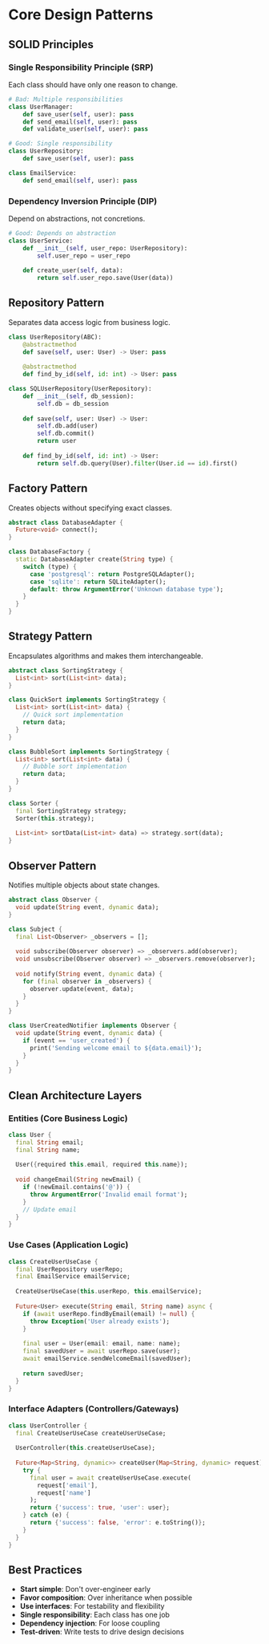 # Core Design Patterns

## SOLID Principles

### Single Responsibility Principle (SRP)
Each class should have only one reason to change.

```python
# Bad: Multiple responsibilities
class UserManager:
    def save_user(self, user): pass
    def send_email(self, user): pass
    def validate_user(self, user): pass

# Good: Single responsibility
class UserRepository:
    def save_user(self, user): pass

class EmailService:
    def send_email(self, user): pass
```

### Dependency Inversion Principle (DIP)
Depend on abstractions, not concretions.

```python
# Good: Depends on abstraction
class UserService:
    def __init__(self, user_repo: UserRepository):
        self.user_repo = user_repo
    
    def create_user(self, data):
        return self.user_repo.save(User(data))
```

## Repository Pattern
Separates data access logic from business logic.

```python
class UserRepository(ABC):
    @abstractmethod
    def save(self, user: User) -> User: pass
    
    @abstractmethod
    def find_by_id(self, id: int) -> User: pass

class SQLUserRepository(UserRepository):
    def __init__(self, db_session):
        self.db = db_session
    
    def save(self, user: User) -> User:
        self.db.add(user)
        self.db.commit()
        return user
    
    def find_by_id(self, id: int) -> User:
        return self.db.query(User).filter(User.id == id).first()
```

## Factory Pattern
Creates objects without specifying exact classes.

```dart
abstract class DatabaseAdapter {
  Future<void> connect();
}

class DatabaseFactory {
  static DatabaseAdapter create(String type) {
    switch (type) {
      case 'postgresql': return PostgreSQLAdapter();
      case 'sqlite': return SQLiteAdapter();
      default: throw ArgumentError('Unknown database type');
    }
  }
}
```

## Strategy Pattern
Encapsulates algorithms and makes them interchangeable.

```dart
abstract class SortingStrategy {
  List<int> sort(List<int> data);
}

class QuickSort implements SortingStrategy {
  List<int> sort(List<int> data) {
    // Quick sort implementation
    return data;
  }
}

class BubbleSort implements SortingStrategy {
  List<int> sort(List<int> data) {
    // Bubble sort implementation
    return data;
  }
}

class Sorter {
  final SortingStrategy strategy;
  Sorter(this.strategy);
  
  List<int> sortData(List<int> data) => strategy.sort(data);
}
```

## Observer Pattern
Notifies multiple objects about state changes.

```dart
abstract class Observer {
  void update(String event, dynamic data);
}

class Subject {
  final List<Observer> _observers = [];
  
  void subscribe(Observer observer) => _observers.add(observer);
  void unsubscribe(Observer observer) => _observers.remove(observer);
  
  void notify(String event, dynamic data) {
    for (final observer in _observers) {
      observer.update(event, data);
    }
  }
}

class UserCreatedNotifier implements Observer {
  void update(String event, dynamic data) {
    if (event == 'user_created') {
      print('Sending welcome email to ${data.email}');
    }
  }
}
```

## Clean Architecture Layers

### Entities (Core Business Logic)
```dart
class User {
  final String email;
  final String name;
  
  User({required this.email, required this.name});
  
  void changeEmail(String newEmail) {
    if (!newEmail.contains('@')) {
      throw ArgumentError('Invalid email format');
    }
    // Update email
  }
}
```

### Use Cases (Application Logic)
```dart
class CreateUserUseCase {
  final UserRepository userRepo;
  final EmailService emailService;
  
  CreateUserUseCase(this.userRepo, this.emailService);
  
  Future<User> execute(String email, String name) async {
    if (await userRepo.findByEmail(email) != null) {
      throw Exception('User already exists');
    }
    
    final user = User(email: email, name: name);
    final savedUser = await userRepo.save(user);
    await emailService.sendWelcomeEmail(savedUser);
    
    return savedUser;
  }
}
```

### Interface Adapters (Controllers/Gateways)
```dart
class UserController {
  final CreateUserUseCase createUserUseCase;
  
  UserController(this.createUserUseCase);
  
  Future<Map<String, dynamic>> createUser(Map<String, dynamic> request) async {
    try {
      final user = await createUserUseCase.execute(
        request['email'], 
        request['name']
      );
      return {'success': true, 'user': user};
    } catch (e) {
      return {'success': false, 'error': e.toString()};
    }
  }
}
```

## Best Practices
- **Start simple**: Don't over-engineer early
- **Favor composition**: Over inheritance when possible
- **Use interfaces**: For testability and flexibility
- **Single responsibility**: Each class has one job
- **Dependency injection**: For loose coupling
- **Test-driven**: Write tests to drive design decisions 